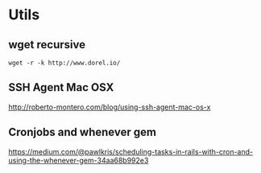 # Utils
## wget recursive
`wget -r -k http://www.dorel.io/`

## SSH Agent Mac OSX
http://roberto-montero.com/blog/using-ssh-agent-mac-os-x

## Cronjobs and whenever gem
https://medium.com/@pawlkris/scheduling-tasks-in-rails-with-cron-and-using-the-whenever-gem-34aa68b992e3
